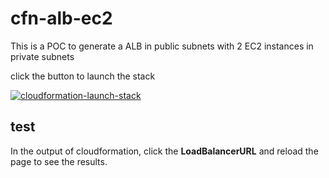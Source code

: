 # cfn-alb-ec2

This is a POC to generate a ALB in public subnets with 2 EC2 instances in private subnets

click the button to launch the stack

[![cloudformation-launch-stack](https://s3.amazonaws.com/cloudformation-examples/cloudformation-launch-stack.png)](https://console.aws.amazon.com/cloudformation/home?region=ap-southeast-1#/stacks/new?stackName=cfn-nginx-loadbalancer-poc&templateURL=https://s3-ap-northeast-1.amazonaws.com/pahud-cfn-templates/cfn-alb-ec2-main.yml)

## test
In the output of cloudformation, click the **LoadBalancerURL** and reload the page to see the results.
